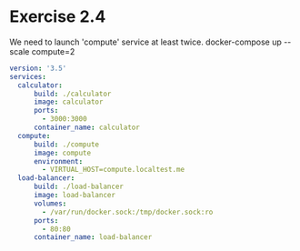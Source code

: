 # Exercise 2.4

We need to launch 'compute' service at least twice.
docker-compose up --scale compute=2

```yaml
version: '3.5'
services:
  calculator:
      build: ./calculator
      image: calculator
      ports:
        - 3000:3000
      container_name: calculator
  compute:
      build: ./compute
      image: compute
      environment:
        - VIRTUAL_HOST=compute.localtest.me
  load-balancer:
      build: ./load-balancer
      image: load-balancer
      volumes: 
        - /var/run/docker.sock:/tmp/docker.sock:ro
      ports:
        - 80:80
      container_name: load-balancer
```
